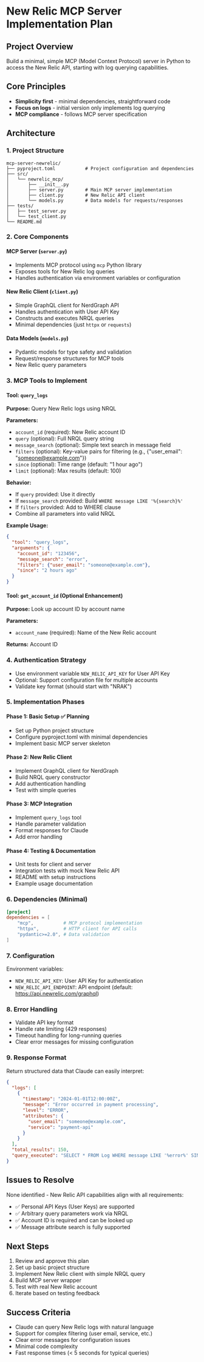 # New Relic MCP Server Implementation Plan

## Project Overview
Build a minimal, simple MCP (Model Context Protocol) server in Python to access the New Relic API, starting with log querying capabilities.

## Core Principles
- **Simplicity first** - minimal dependencies, straightforward code
- **Focus on logs** - initial version only implements log querying
- **MCP compliance** - follows MCP server specification

## Architecture

### 1. Project Structure
```
mcp-server-newrelic/
├── pyproject.toml           # Project configuration and dependencies
├── src/
│   └── newrelic_mcp/
│       ├── __init__.py
│       ├── server.py        # Main MCP server implementation
│       ├── client.py        # New Relic API client
│       └── models.py        # Data models for requests/responses
├── tests/
│   ├── test_server.py
│   └── test_client.py
└── README.md
```

### 2. Core Components

#### MCP Server (`server.py`)
- Implements MCP protocol using `mcp` Python library
- Exposes tools for New Relic log queries
- Handles authentication via environment variables or configuration

#### New Relic Client (`client.py`)
- Simple GraphQL client for NerdGraph API
- Handles authentication with User API Key
- Constructs and executes NRQL queries
- Minimal dependencies (just `httpx` or `requests`)

#### Data Models (`models.py`)
- Pydantic models for type safety and validation
- Request/response structures for MCP tools
- New Relic query parameters

### 3. MCP Tools to Implement

#### Tool: `query_logs`
**Purpose:** Query New Relic logs using NRQL

**Parameters:**
- `account_id` (required): New Relic account ID
- `query` (optional): Full NRQL query string
- `message_search` (optional): Simple text search in message field
- `filters` (optional): Key-value pairs for filtering (e.g., {"user_email": "someone@example.com"})
- `since` (optional): Time range (default: "1 hour ago")
- `limit` (optional): Max results (default: 100)

**Behavior:**
- If `query` provided: Use it directly
- If `message_search` provided: Build `WHERE message LIKE '%{search}%'`
- If `filters` provided: Add to WHERE clause
- Combine all parameters into valid NRQL

**Example Usage:**
```json
{
  "tool": "query_logs",
  "arguments": {
    "account_id": "123456",
    "message_search": "error",
    "filters": {"user_email": "someone@example.com"},
    "since": "2 hours ago"
  }
}
```

#### Tool: `get_account_id` (Optional Enhancement)
**Purpose:** Look up account ID by account name

**Parameters:**
- `account_name` (required): Name of the New Relic account

**Returns:** Account ID

### 4. Authentication Strategy
- Use environment variable `NEW_RELIC_API_KEY` for User API Key
- Optional: Support configuration file for multiple accounts
- Validate key format (should start with "NRAK")

### 5. Implementation Phases

#### Phase 1: Basic Setup ✅ Planning
- Set up Python project structure
- Configure pyproject.toml with minimal dependencies
- Implement basic MCP server skeleton

#### Phase 2: New Relic Client
- Implement GraphQL client for NerdGraph
- Build NRQL query constructor
- Add authentication handling
- Test with simple queries

#### Phase 3: MCP Integration
- Implement `query_logs` tool
- Handle parameter validation
- Format responses for Claude
- Add error handling

#### Phase 4: Testing & Documentation
- Unit tests for client and server
- Integration tests with mock New Relic API
- README with setup instructions
- Example usage documentation

### 6. Dependencies (Minimal)
```toml
[project]
dependencies = [
    "mcp",           # MCP protocol implementation
    "httpx",         # HTTP client for API calls
    "pydantic>=2.0", # Data validation
]
```

### 7. Configuration
Environment variables:
- `NEW_RELIC_API_KEY`: User API Key for authentication
- `NEW_RELIC_API_ENDPOINT`: API endpoint (default: https://api.newrelic.com/graphql)

### 8. Error Handling
- Validate API key format
- Handle rate limiting (429 responses)
- Timeout handling for long-running queries
- Clear error messages for missing configuration

### 9. Response Format
Return structured data that Claude can easily interpret:
```json
{
  "logs": [
    {
      "timestamp": "2024-01-01T12:00:00Z",
      "message": "Error occurred in payment processing",
      "level": "ERROR",
      "attributes": {
        "user_email": "someone@example.com",
        "service": "payment-api"
      }
    }
  ],
  "total_results": 150,
  "query_executed": "SELECT * FROM Log WHERE message LIKE '%error%' SINCE 1 hour ago LIMIT 100"
}
```

## Issues to Resolve
None identified - New Relic API capabilities align with all requirements:
- ✅ Personal API Keys (User Keys) are supported
- ✅ Arbitrary query parameters work via NRQL
- ✅ Account ID is required and can be looked up
- ✅ Message attribute search is fully supported

## Next Steps
1. Review and approve this plan
2. Set up basic project structure
3. Implement New Relic client with simple NRQL query
4. Build MCP server wrapper
5. Test with real New Relic account
6. Iterate based on testing feedback

## Success Criteria
- Claude can query New Relic logs with natural language
- Support for complex filtering (user email, service, etc.)
- Clear error messages for configuration issues
- Minimal code complexity
- Fast response times (< 5 seconds for typical queries)